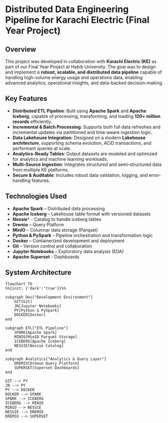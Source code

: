 # Distributed Data Engineering Pipeline for Karachi Electric (Final Year Project)

## Overview

This project was developed in collaboration with **Karachi Electric (KE)** as part of our Final Year Project at Habib University. The goal was to design and implement a **robust, scalable, and distributed data pipeline** capable of handling high-volume energy usage and operations data, enabling advanced analytics, operational insights, and data-backed decision-making.

## Key Features

- **Distributed ETL Pipeline**: Built using **Apache Spark** and **Apache Iceberg**, capable of processing, transforming, and loading **120+ million records** efficiently.
- **Incremental & Batch Processing**: Supports both full data refreshes and incremental updates via partitioned and time-aware ingestion logic.
- **Data Lakehouse Integration**: Designed on a modern **Lakehouse architecture**, supporting schema evolution, ACID transactions, and performant queries at scale.
- **Analytics-Ready Tables**: Output datasets are modeled and optimized for analytics and machine learning workloads.
- **Multi-Source Ingestion**: Integrates structured and semi-structured data from multiple KE platforms.
- **Secure & Auditable**: Includes robust data validation, logging, and error-handling features.

## Technologies Used

- **Apache Spark** – Distributed data processing
- **Apache Iceberg** – Lakehouse table format with versioned datasets
- **Nessie*** - Catalog to handle iceberg tables
- **Dremio** – Query Platform
- **MinIO** – Columnar data storage (Parquet)
- **Python & PySpark** – Pipeline orchestration and transformation logic
- **Docker** – Containerized development and deployment
- **Git** – Version control and collaboration
- **Jupyter Notebooks** – Exploratory data analysis (EDA)
- **Apache Superset** - Dashboards

## System Architecture
```mermaid
flowchart TD
%%{init: {'dark':'true'}}%%

subgraph Dev["Development Environment"]
    GIT[Git]
    JN[Jupyter Notebooks]
    PY[Python & PySpark]
    DOCKER[Docker]
end

subgraph ETL["ETL Pipeline"]
    SPARK[Apache Spark]
    MINIO[MinIO Parquet Storage]
    ICEBERG[Apache Iceberg]
    NESSIE[Nessie Catalog]
end

subgraph Analytics["Analytics & Query Layer"]
    DREMIO[Dremio Query Platform]
    SUPERSET[Superset Dashboards]
end

GIT --> PY
JN --> PY
PY --> DOCKER
DOCKER --> SPARK
SPARK --> ICEBERG
ICEBERG --> MINIO
MINIO --> NESSIE
NESSIE --> DREMIO
DREMIO --> SUPERSET


